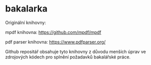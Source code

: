 # bakalarka
Originální knihovny:

mpdf knihovna: https://github.com/mpdf/mpdf 

pdf parser knihovna: https://www.pdfparser.org/


Github repositář obsahuje tyto knihovny z důvodu menších úprav ve zdrojových kódech pro splnění požadavků bakalářské práce.
